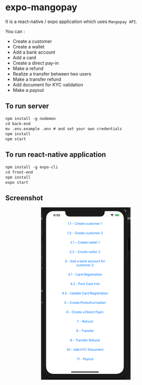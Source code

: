 # expo-mangopay

It is a react-native / expo application which uses `Mangopay API`.

You can :
- Create a customer
- Create a wallet
- Add a bank account
- Add a card
- Create a direct pay-in
- Make a refund
- Realize a transfer between two users
- Make a transfer refund
- Add document for KYC validation
- Make a payout

## To run server

```
npm install -g nodemon
cd back-end
mv .env.example .env # and set your own credentials
npm install
npm start
```
## To run react-native application

```
npm install -g expo-cli
cd front-end
npm install
expo start
```

## Screenshot

<div align="center">
  <img src="https://github.com/maxgfr/expo-mangopay/blob/master/.github/screen.png" height="540" width="280"/>
</div>
